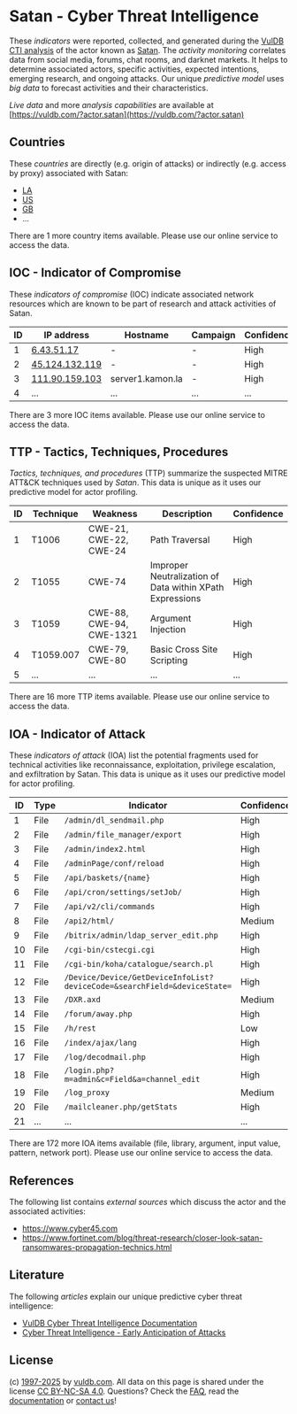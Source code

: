# Satan - Cyber Threat Intelligence

These _indicators_ were reported, collected, and generated during the [VulDB CTI analysis](https://vuldb.com/?kb.cti) of the actor known as [Satan](https://vuldb.com/?actor.satan). The _activity monitoring_ correlates data from social media, forums, chat rooms, and darknet markets. It helps to determine associated actors, specific activities, expected intentions, emerging research, and ongoing attacks. Our unique _predictive model_ uses _big data_ to forecast activities and their characteristics.

_Live data_ and more _analysis capabilities_ are available at [https://vuldb.com/?actor.satan](https://vuldb.com/?actor.satan)

## Countries

These _countries_ are directly (e.g. origin of attacks) or indirectly (e.g. access by proxy) associated with Satan:

* [LA](https://vuldb.com/?country.la)
* [US](https://vuldb.com/?country.us)
* [GB](https://vuldb.com/?country.gb)
* ...

There are 1 more country items available. Please use our online service to access the data.

## IOC - Indicator of Compromise

These _indicators of compromise_ (IOC) indicate associated network resources which are known to be part of research and attack activities of Satan.

ID | IP address | Hostname | Campaign | Confidence
-- | ---------- | -------- | -------- | ----------
1 | [6.43.51.17](https://vuldb.com/?ip.6.43.51.17) | - | - | High
2 | [45.124.132.119](https://vuldb.com/?ip.45.124.132.119) | - | - | High
3 | [111.90.159.103](https://vuldb.com/?ip.111.90.159.103) | server1.kamon.la | - | High
4 | ... | ... | ... | ...

There are 3 more IOC items available. Please use our online service to access the data.

## TTP - Tactics, Techniques, Procedures

_Tactics, techniques, and procedures_ (TTP) summarize the suspected MITRE ATT&CK techniques used by _Satan_. This data is unique as it uses our predictive model for actor profiling.

ID | Technique | Weakness | Description | Confidence
-- | --------- | -------- | ----------- | ----------
1 | T1006 | CWE-21, CWE-22, CWE-24 | Path Traversal | High
2 | T1055 | CWE-74 | Improper Neutralization of Data within XPath Expressions | High
3 | T1059 | CWE-88, CWE-94, CWE-1321 | Argument Injection | High
4 | T1059.007 | CWE-79, CWE-80 | Basic Cross Site Scripting | High
5 | ... | ... | ... | ...

There are 16 more TTP items available. Please use our online service to access the data.

## IOA - Indicator of Attack

These _indicators of attack_ (IOA) list the potential fragments used for technical activities like reconnaissance, exploitation, privilege escalation, and exfiltration by Satan. This data is unique as it uses our predictive model for actor profiling.

ID | Type | Indicator | Confidence
-- | ---- | --------- | ----------
1 | File | `/admin/dl_sendmail.php` | High
2 | File | `/admin/file_manager/export` | High
3 | File | `/admin/index2.html` | High
4 | File | `/adminPage/conf/reload` | High
5 | File | `/api/baskets/{name}` | High
6 | File | `/api/cron/settings/setJob/` | High
7 | File | `/api/v2/cli/commands` | High
8 | File | `/api2/html/` | Medium
9 | File | `/bitrix/admin/ldap_server_edit.php` | High
10 | File | `/cgi-bin/cstecgi.cgi` | High
11 | File | `/cgi-bin/koha/catalogue/search.pl` | High
12 | File | `/Device/Device/GetDeviceInfoList?deviceCode=&searchField=&deviceState=` | High
13 | File | `/DXR.axd` | Medium
14 | File | `/forum/away.php` | High
15 | File | `/h/rest` | Low
16 | File | `/index/ajax/lang` | High
17 | File | `/log/decodmail.php` | High
18 | File | `/login.php?m=admin&c=Field&a=channel_edit` | High
19 | File | `/log_proxy` | Medium
20 | File | `/mailcleaner.php/getStats` | High
21 | ... | ... | ...

There are 172 more IOA items available (file, library, argument, input value, pattern, network port). Please use our online service to access the data.

## References

The following list contains _external sources_ which discuss the actor and the associated activities:

* https://www.cyber45.com
* https://www.fortinet.com/blog/threat-research/closer-look-satan-ransomwares-propagation-technics.html

## Literature

The following _articles_ explain our unique predictive cyber threat intelligence:

* [VulDB Cyber Threat Intelligence Documentation](https://vuldb.com/?kb.cti)
* [Cyber Threat Intelligence - Early Anticipation of Attacks](https://www.scip.ch/en/?labs.20201022)

## License

(c) [1997-2025](https://vuldb.com/?kb.changelog) by [vuldb.com](https://vuldb.com/?kb.about). All data on this page is shared under the license [CC BY-NC-SA 4.0](https://creativecommons.org/licenses/by-nc-sa/4.0/). Questions? Check the [FAQ](https://vuldb.com/?kb.faq), read the [documentation](https://vuldb.com/?kb) or [contact us](https://vuldb.com/?contact)!
